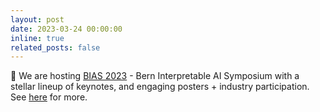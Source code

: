 ```yaml
---
layout: post
date: 2023-03-24 00:00:00
inline: true
related_posts: false
---
```


:mega: We are hosting [BIAS 2023](https://amithjkamath.github.io/bias23) - Bern Interpretable AI Symposium with a stellar lineup of keynotes, and engaging posters + industry participation. See [here](https://twitter.com/amithjkamath/status/1639187357994762242?s=20) for more. 